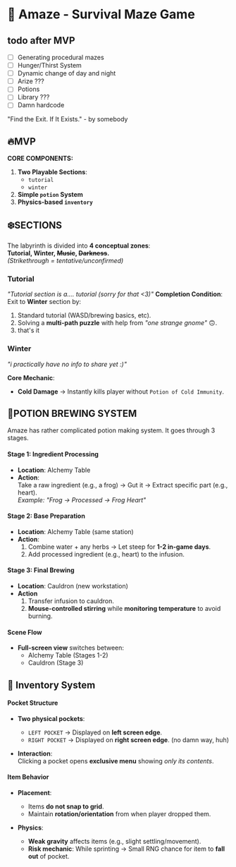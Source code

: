 # 🔮 Amaze - Survival Maze Game
## todo after MVP
- [ ] Generating procedural mazes
- [ ] Hunger/Thirst System
- [ ] Dynamic change of day and night
- [ ] Arize ???
- [ ] Potions
- [ ] Library ???
- [ ] Damn hardcode

"Find the Exit. If It Exists." - by somebody

## 🔥**MVP**
**CORE COMPONENTS:**
1. **Two Playable Sections**:
    - `tutorial`
    - `winter`
2. **Simple `potion` System**
3. **Physics-based `inventory`**

## ❄️**SECTIONS**

The labyrinth is divided into **4 conceptual zones**:  
**Tutorial, Winter, ~~Music~~, ~~Darkness~~.**  
_(Strikethrough = tentative/unconfirmed)_

### **Tutorial**

_"Tutorial section is a.... tutorial (sorry for that <3)"_
**Completion Condition**:  
Exit to **Winter** section by:
1. Standard tutorial (WASD/brewing basics, etc).
2. Solving a **multi-path puzzle** with help from _"one strange gnome"_ 🙃.
3. that's it

### **Winter**

_"i practically have no info to share yet :)"_

**Core Mechanic**:
- **Cold Damage** → Instantly kills player without `Potion of Cold Immunity`.


## **🧪POTION BREWING SYSTEM**

Amaze has rather complicated potion making system. It goes through 3 stages.
#### **Stage 1: Ingredient Processing**

- **Location**: Alchemy Table
- **Action**:  
    Take a raw ingredient (e.g., a frog) → Gut it → Extract specific part (e.g., heart).  
    _Example: "Frog → Processed → Frog Heart"_

#### **Stage 2: Base Preparation**

- **Location**: Alchemy Table (same station)
- **Action**:
    1. Combine water + any herbs → Let steep for **1-2 in-game days**.
    2. Add processed ingredient (e.g., heart) to the infusion.

#### **Stage 3: Final Brewing**

- **Location**: Cauldron (new workstation)
- **Action**
    1. Transfer infusion to cauldron.
    2. **Mouse-controlled stirring** while **monitoring temperature** to avoid burning.

#### **Scene Flow**
- **Full-screen view** switches between:
    - Alchemy Table (Stages 1-2)
    - Cauldron (Stage 3)

## **🎒 Inventory System**
#### **Pocket Structure**

- **Two physical pockets**:
    - `LEFT POCKET` → Displayed on **left screen edge**.
    - `RIGHT POCKET` → Displayed on **right screen edge**.
        (no damn way, huh)

- **Interaction**:  
    Clicking a pocket opens **exclusive menu** showing _only its contents_.

#### **Item Behavior**

- **Placement**:
    - Items **do not snap to grid**.
    - Maintain **rotation/orientation** from when player dropped them.

- **Physics**:
    - **Weak gravity** affects items (e.g., slight settling/movement).
    - **Risk mechanic**: While sprinting → Small RNG chance for item to **fall out** of pocket.
